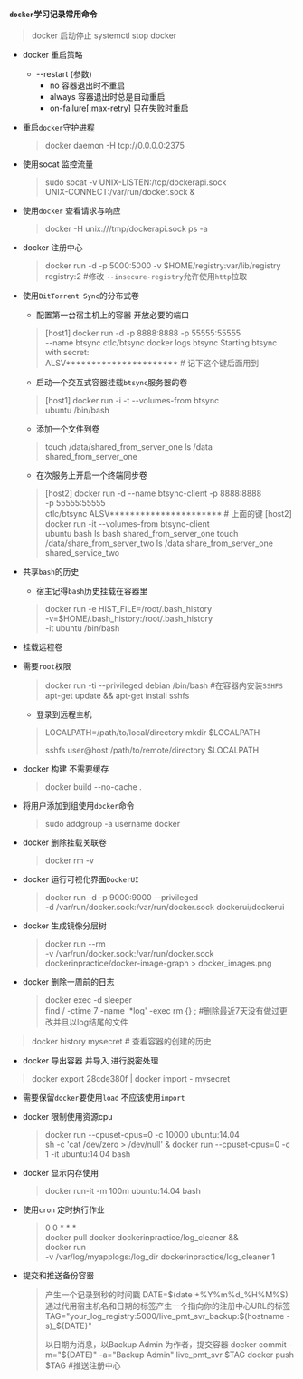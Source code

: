 #### `docker`学习记录常用命令
> docker 启动停止
> systemctl stop docker
* docker 重启策略
  * --restart (参数)
    * no 容器退出时不重启
    * always 容器退出时总是自动重启
    * on-failure[:max-retry] 只在失败时重启
* 重启`docker`守护进程
  > docker daemon -H tcp://0.0.0.0:2375

* 使用socat 监控流量
  > sudo socat -v UNIX-LISTEN:/tcp/dockerapi.sock \
         UNIX-CONNECT:/var/run/docker.sock &
* 使用`docker` 查看请求与响应
  > docker -H unix:///tmp/dockerapi.sock ps -a
* docker 注册中心
  > docker run -d -p 5000:5000 -v $HOME/registry:var/lib/registry registry:2
  #修改 `--insecure-registry`允许使用`http`拉取
* 使用`BitTorrent Sync`的分布式卷
  * 配置第一台宿主机上的容器 开放必要的端口
  > [host1]  docker run -d -p 8888:8888 -p 55555:55555 \
            --name btsync ctlc/btsync
            docker logs btsync
            Starting btsync with secret: \
            ALSV********************** # 记下这个键后面用到
  * 启动一个交互式容器挂载`btsync`服务器的卷
  > [host1] docker run -i -t --volumes-from btsync \
          ubuntu /bin/bash
    * 添加一个文件到卷
    > touch /data/shared_from_server_one
    > ls /data
    > shared_from_server_one
   * 在次服务上开启一个终端同步卷
    >[host2] docker run -d --name btsync-client -p 8888:8888 \
    > -p 55555:55555 \
    > ctlc/btsync ALSV********************** # 上面的键
    > [host2] docker run -it --volumes-from btsync-client \
    > ubuntu bash
    > ls bash
    > shared_from_server_one
    > touch /data/share_from_server_two
    > ls /data
    > share_from_server_one shared_service_two

* 共享`bash`的历史
  * 宿主记得`bash`历史挂载在容器里
  > docker run -e HIST_FILE=/root/.bash_history \
  > -v=$HOME/.bash_history:/root/.bash_history \
  > -it ubuntu /bin/bash
* 挂载远程卷
* 需要`root`权限
  > docker run -ti --privileged debian /bin/bash
  > #在容器内安装`SSHFS`
  > apt-get update && apt-get install sshfs
  * 登录到远程主机
  > LOCALPATH=/path/to/local/directory
  > mkdir $LOCALPATH
  >
  > sshfs user@host:/path/to/remote/directory $LOCALPATH

* docker 构建 不需要缓存
  > docker build --no-cache .
* 将用户添加到组使用`docker`命令
  > sudo addgroup -a username docker

* docker 删除挂载关联卷
  > docker rm -v

* docker 运行可视化界面`DockerUI`
  > docker run -d -p 9000:9000 --privileged \
  > -d /var/run/docker.sock:/var/run/docker.sock dockerui/dockerui

* docker 生成镜像分层树
  > docker run --rm \
  > -v /var/run/docker.sock:/var/run/docker.sock \
  > dockerinpractice/docker-image-graph > docker_images.png
* docker 删除一周前的日志
  > docker exec -d sleeper \
  > find / -ctime 7 -name '*log' -exec rm {} \; #删除最近7天没有做过更改并且以log结尾的文件

> docker history mysecret # 查看容器的创建的历史
* docker 导出容器 并导入 进行脱密处理
> docker export 28cde380f | docker import - mysecret
* 需要保留`docker`要使用`load` 不应该使用`import`
* docker 限制使用资源cpu
  > docker run --cpuset-cpus=0 -c 10000 ubuntu:14.04 \
  > sh -c 'cat /dev/zero > /dev/null' & 
  > docker run --cpuset-cpus=0 -c 1 -it ubuntu:14.04 bash

* docker 显示内存使用
  > docker run-it -m 100m ubuntu:14.04 bash

* 使用`cron` 定时执行作业
  > 0 0 * * * \
  > docker pull docker dockerinpractice/log_cleaner && \
  > docker run \
  > -v /var/log/myapplogs:/log_dir dockerinpractice/log_cleaner 1
* 提交和推送备份容器
  > 产生一个记录到秒的时间戳
  > DATE=$(date +%Y%m%d_%H%M%S)
  > 通过代用宿主机名和日期的标签产生一个指向你的注册中心URL的标签
  > TAG="your_log_registry:5000/live_pmt_svr_backup:$(hostname -s)_${DATE}"
  >
  > 以日期为消息，以Backup Admin 为作者，提交容器
  > docker commit -m="${DATE}" -a="Backup Admin" live_pmt_svr $TAG
  > docker push $TAG #推送注册中心